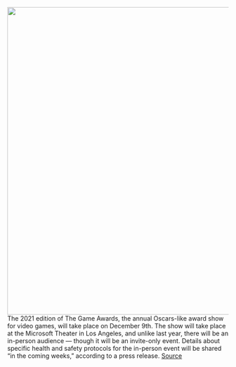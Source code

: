 <img src='https://cdn.vox-cdn.com/thumbor/camZCdbJxSw5W_lKysaLmm2bBlc=/0x0:3840x2160/1200x800/filters:focal(1613x773:2227x1387)/cdn.vox-cdn.com/uploads/chorus_image/image/69931697/TGA2021_Statue_Exploration_4k_0001_OverTheTop_000338_38_0038.0.jpeg' width='700px' /><br/>
The 2021 edition of The Game Awards, the annual Oscars-like award show for video games, will take place on December 9th. The show will take place at the Microsoft Theater in Los Angeles, and unlike last year, there will be an in-person audience — though it will be an invite-only event. Details about specific health and safety protocols for the in-person event will be shared “in the coming weeks,” according to a press release.
<a href='https://www.theverge.com/2021/9/30/22701306/the-game-awards-2021-date-show-live-stream'> Source <a/>